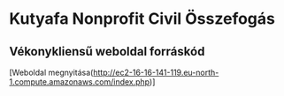 
# Kutyafa Nonprofit Civil Összefogás 
## Vékonykliensű weboldal forráskód
[Weboldal megnyitása(http://ec2-16-16-141-119.eu-north-1.compute.amazonaws.com/index.php)]
